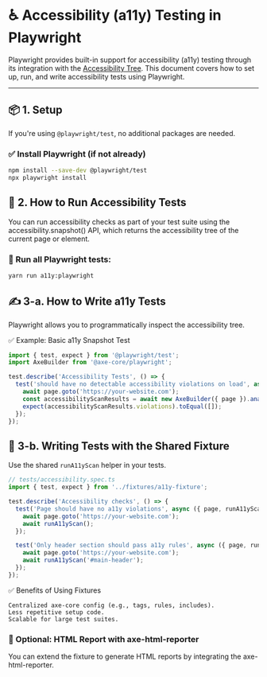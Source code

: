 # ♿ Accessibility (a11y) Testing in Playwright

Playwright provides built-in support for accessibility (a11y) testing through its integration with the [Accessibility Tree](https://developer.mozilla.org/en-US/docs/Web/Accessibility/Accessibility_tree). This document covers how to set up, run, and write accessibility tests using Playwright.

---

## 📦 1. Setup

If you're using `@playwright/test`, no additional packages are needed.

### ✅ Install Playwright (if not already)

```bash
npm install --save-dev @playwright/test
npx playwright install
```

## 🚀 2. How to Run Accessibility Tests
You can run accessibility checks as part of your test suite using the accessibility.snapshot() API, which returns the accessibility tree of the current page or element.

### 🧪 Run all Playwright tests:
```bash
yarn run a11y:playwright
```

## ✍️ 3-a. How to Write a11y Tests
Playwright allows you to programmatically inspect the accessibility tree.

✅ Example: Basic a11y Snapshot Test
```ts
import { test, expect } from '@playwright/test';
import AxeBuilder from '@axe-core/playwright';

test.describe('Accessibility Tests', () => {
  test('should have no detectable accessibility violations on load', async ({ page }) => {
    await page.goto('https://your-website.com');
    const accessibilityScanResults = await new AxeBuilder({ page }).analyze();
    expect(accessibilityScanResults.violations).toEqual([]);
  });
});

```
## 🧪 3-b. Writing Tests with the Shared Fixture
Use the shared `runA11yScan` helper in your tests.

```ts
// tests/accessibility.spec.ts
import { test, expect } from '../fixtures/a11y-fixture';

test.describe('Accessibility checks', () => {
  test('Page should have no a11y violations', async ({ page, runA11yScan }) => {
    await page.goto('https://your-website.com');
    await runA11yScan();
  });

  test('Only header section should pass a11y rules', async ({ page, runA11yScan }) => {
    await page.goto('https://your-website.com');
    await runA11yScan('#main-header');
  });
});

```
✅ Benefits of Using Fixtures

```text
Centralized axe-core config (e.g., tags, rules, includes).
Less repetitive setup code.
Scalable for large test suites.
```

### 🧩 Optional: HTML Report with axe-html-reporter
You can extend the fixture to generate HTML reports by integrating the axe-html-reporter.

